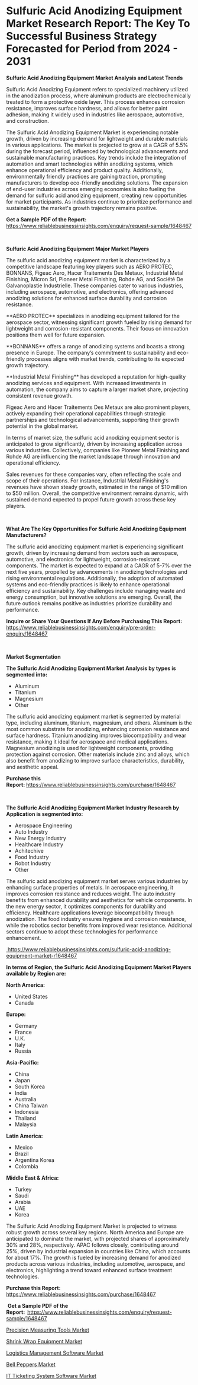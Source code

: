 <p><h1>Sulfuric Acid Anodizing Equipment Market Research Report: The Key To Successful Business Strategy Forecasted for Period from 2024 - 2031</h1></p><p><strong>Sulfuric Acid Anodizing Equipment Market Analysis and Latest Trends</strong></p>
<p><p>Sulfuric Acid Anodizing Equipment refers to specialized machinery utilized in the anodization process, where aluminum products are electrochemically treated to form a protective oxide layer. This process enhances corrosion resistance, improves surface hardness, and allows for better paint adhesion, making it widely used in industries like aerospace, automotive, and construction.</p><p>The Sulfuric Acid Anodizing Equipment Market is experiencing notable growth, driven by increasing demand for lightweight and durable materials in various applications. The market is projected to grow at a CAGR of 5.5% during the forecast period, influenced by technological advancements and sustainable manufacturing practices. Key trends include the integration of automation and smart technologies within anodizing systems, which enhance operational efficiency and product quality. Additionally, environmentally friendly practices are gaining traction, prompting manufacturers to develop eco-friendly anodizing solutions. The expansion of end-user industries across emerging economies is also fueling the demand for sulfuric acid anodizing equipment, creating new opportunities for market participants. As industries continue to prioritize performance and sustainability, the market's growth trajectory remains positive.</p></p>
<p><strong>Get a Sample PDF of the Report:&nbsp;</strong> <a href="https://www.reliablebusinessinsights.com/enquiry/request-sample/1648467?utm_campaign=97&utm_medium=2&utm_source=Github&utm_content=ia&utm_term=19112024&utm_id=sulfuric-acid-anodizing-equipment">https://www.reliablebusinessinsights.com/enquiry/request-sample/1648467</a></p>
<p>&nbsp;</p>
<p><strong>Sulfuric Acid Anodizing Equipment Major Market Players</strong></p>
<p><p>The sulfuric acid anodizing equipment market is characterized by a competitive landscape featuring key players such as AERO PROTEC, BONNANS, Figeac Aero, Hacer Traitements Des Metaux, Industrial Metal Finishing, Micron Srl, Pioneer Metal Finishing, Rohde AG, and Société De Galvanoplastie Industrielle. These companies cater to various industries, including aerospace, automotive, and electronics, offering advanced anodizing solutions for enhanced surface durability and corrosion resistance.</p><p>**AERO PROTEC** specializes in anodizing equipment tailored for the aerospace sector, witnessing significant growth fueled by rising demand for lightweight and corrosion-resistant components. Their focus on innovation positions them well for future expansion.</p><p>**BONNANS** offers a range of anodizing systems and boasts a strong presence in Europe. The company’s commitment to sustainability and eco-friendly processes aligns with market trends, contributing to its expected growth trajectory.</p><p>**Industrial Metal Finishing** has developed a reputation for high-quality anodizing services and equipment. With increased investments in automation, the company aims to capture a larger market share, projecting consistent revenue growth.</p><p>Figeac Aero and Hacer Traitements Des Metaux are also prominent players, actively expanding their operational capabilities through strategic partnerships and technological advancements, supporting their growth potential in the global market.</p><p>In terms of market size, the sulfuric acid anodizing equipment sector is anticipated to grow significantly, driven by increasing application across various industries. Collectively, companies like Pioneer Metal Finishing and Rohde AG are influencing the market landscape through innovation and operational efficiency.</p><p>Sales revenues for these companies vary, often reflecting the scale and scope of their operations. For instance, Industrial Metal Finishing's revenues have shown steady growth, estimated in the range of $10 million to $50 million. Overall, the competitive environment remains dynamic, with sustained demand expected to propel future growth across these key players.</p></p>
<p>&nbsp;</p>
<p><strong>What Are The Key Opportunities For Sulfuric Acid Anodizing Equipment Manufacturers?</strong></p>
<p><p>The sulfuric acid anodizing equipment market is experiencing significant growth, driven by increasing demand from sectors such as aerospace, automotive, and electronics for lightweight, corrosion-resistant components. The market is expected to expand at a CAGR of 5-7% over the next five years, propelled by advancements in anodizing technologies and rising environmental regulations. Additionally, the adoption of automated systems and eco-friendly practices is likely to enhance operational efficiency and sustainability. Key challenges include managing waste and energy consumption, but innovative solutions are emerging. Overall, the future outlook remains positive as industries prioritize durability and performance.</p></p>
<p><strong>Inquire or Share Your Questions If Any Before Purchasing This Report:</strong> <a href="https://www.reliablebusinessinsights.com/enquiry/pre-order-enquiry/1648467?utm_campaign=97&utm_medium=2&utm_source=Github&utm_content=ia&utm_term=19112024&utm_id=sulfuric-acid-anodizing-equipment">https://www.reliablebusinessinsights.com/enquiry/pre-order-enquiry/1648467</a></p>
<p>&nbsp;</p>
<p><strong>Market Segmentation</strong></p>
<p><strong>The Sulfuric Acid Anodizing Equipment Market Analysis by types is segmented into:</strong></p>
<p><ul><li>Aluminum</li><li>Titanium</li><li>Magnesium</li><li>Other</li></ul></p>
<p><p>The sulfuric acid anodizing equipment market is segmented by material type, including aluminum, titanium, magnesium, and others. Aluminum is the most common substrate for anodizing, enhancing corrosion resistance and surface hardness. Titanium anodizing improves biocompatibility and wear resistance, making it ideal for aerospace and medical applications. Magnesium anodizing is used for lightweight components, providing protection against corrosion. Other materials include zinc and alloys, which also benefit from anodizing to improve surface characteristics, durability, and aesthetic appeal.</p></p>
<p><strong>Purchase this Report:&nbsp;</strong><a href="https://www.reliablebusinessinsights.com/purchase/1648467?utm_campaign=97&utm_medium=2&utm_source=Github&utm_content=ia&utm_term=19112024&utm_id=sulfuric-acid-anodizing-equipment">https://www.reliablebusinessinsights.com/purchase/1648467</a></p>
<p>&nbsp;</p>
<p><strong>The Sulfuric Acid Anodizing Equipment Market Industry Research by Application is segmented into:</strong></p>
<p><ul><li>Aerospace Engineering</li><li>Auto Industry</li><li>New Energy Industry</li><li>Healthcare Industry</li><li>Achitechive</li><li>Food Industry</li><li>Robot Industry</li><li>Other</li></ul></p>
<p><p>The sulfuric acid anodizing equipment market serves various industries by enhancing surface properties of metals. In aerospace engineering, it improves corrosion resistance and reduces weight. The auto industry benefits from enhanced durability and aesthetics for vehicle components. In the new energy sector, it optimizes components for durability and efficiency. Healthcare applications leverage biocompatibility through anodization. The food industry ensures hygiene and corrosion resistance, while the robotics sector benefits from improved wear resistance. Additional sectors continue to adopt these technologies for performance enhancement.</p></p>
<p><a href="https://www.reliablebusinessinsights.com/sulfuric-acid-anodizing-equipment-market-r1648467?utm_campaign=97&utm_medium=2&utm_source=Github&utm_content=ia&utm_term=19112024&utm_id=sulfuric-acid-anodizing-equipment">&nbsp;https://www.reliablebusinessinsights.com/sulfuric-acid-anodizing-equipment-market-r1648467</a></p>
<p><strong>In terms of Region, the Sulfuric Acid Anodizing Equipment Market Players available by Region are:</strong></p>
<p>
    <p> <strong> North America: </strong>
        <ul>
            <li>United States</li>
            <li>Canada</li>
        </ul>
        </p> 
    <p> <strong> Europe: </strong>
        <ul>
            <li>Germany</li>
            <li>France</li>
            <li>U.K.</li>
            <li>Italy</li>
            <li>Russia</li>
        </ul>
        </p> 
    <p> <strong> Asia-Pacific: </strong>
        <ul>
            <li>China</li>
            <li>Japan</li>
            <li>South Korea</li>
            <li>India</li>
            <li>Australia</li>
            <li>China Taiwan</li>
            <li>Indonesia</li>
            <li>Thailand</li>
            <li>Malaysia</li>
        </ul>
        </p> 
    <p> <strong> Latin America: </strong>
        <ul>
            <li>Mexico</li>
            <li>Brazil</li>
            <li>Argentina Korea</li>
            <li>Colombia</li>
        </ul>
        </p> 
    <p> <strong> Middle East & Africa: </strong>
        <ul>
            <li>Turkey</li>
            <li>Saudi</li>
            <li>Arabia</li>
            <li>UAE</li>
            <li>Korea</li>
        </ul>
    </p>
    </p>
<p><p>The Sulfuric Acid Anodizing Equipment Market is projected to witness robust growth across several key regions. North America and Europe are anticipated to dominate the market, with projected shares of approximately 30% and 28%, respectively. APAC follows closely, contributing around 25%, driven by industrial expansion in countries like China, which accounts for about 17%. The growth is fueled by increasing demand for anodized products across various industries, including automotive, aerospace, and electronics, highlighting a trend toward enhanced surface treatment technologies.</p></p>
<p><strong>Purchase this Report: </strong><a href="https://www.reliablebusinessinsights.com/purchase/1648467?utm_campaign=97&utm_medium=2&utm_source=Github&utm_content=ia&utm_term=19112024&utm_id=sulfuric-acid-anodizing-equipment">https://www.reliablebusinessinsights.com/purchase/1648467</a></p>
<p>&nbsp;<strong>Get a Sample PDF of the Report:&nbsp;&nbsp;</strong><a href="https://www.reliablebusinessinsights.com/enquiry/request-sample/1648467?utm_campaign=97&utm_medium=2&utm_source=Github&utm_content=ia&utm_term=19112024&utm_id=sulfuric-acid-anodizing-equipment">https://www.reliablebusinessinsights.com/enquiry/request-sample/1648467</a></p>
<p><strong></strong></p>
<p><p><a href="https://www.linkedin.com/pulse/market-forecasting-change-global-precision-measuring-tools-fkcde?utm_campaign=97&utm_medium=2&utm_source=Github&utm_content=ia&utm_term=19112024&utm_id=sulfuric-acid-anodizing-equipment">Precision Measuring Tools Market</a></p><p><a href="https://www.linkedin.com/pulse/shrink-wrap-equipment-market-segmentation-in-depth-analysis-egmne?utm_campaign=97&utm_medium=2&utm_source=Github&utm_content=ia&utm_term=19112024&utm_id=sulfuric-acid-anodizing-equipment">Shrink Wrap Equipment Market</a></p><p><a href="https://issuu.com/reportprime-2/docs/logistics-management-software-marke_223cb2d5c9285f?utm_campaign=97&utm_medium=2&utm_source=Github&utm_content=ia&utm_term=19112024&utm_id=sulfuric-acid-anodizing-equipment">Logistics Management Software Market</a></p><p><a href="https://www.linkedin.com/pulse/bell-peppers-market-size-share-growth-analysis-type-application-w06zf?utm_campaign=97&utm_medium=2&utm_source=Github&utm_content=ia&utm_term=19112024&utm_id=sulfuric-acid-anodizing-equipment">Bell Peppers Market</a></p><p><a href="https://issuu.com/reportprime-2/docs/it-ticketing-system-software-market_9ec80c95798f21?utm_campaign=97&utm_medium=2&utm_source=Github&utm_content=ia&utm_term=19112024&utm_id=sulfuric-acid-anodizing-equipment">IT Ticketing System Software Market</a></p></p>